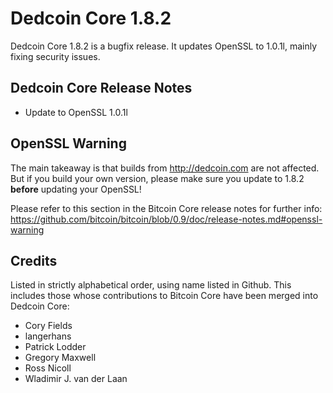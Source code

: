 # Dedcoin Core 1.8.2

Dedcoin Core 1.8.2 is a bugfix release. It updates OpenSSL to 1.0.1l, mainly fixing security issues.

## Dedcoin Core Release Notes

* Update to OpenSSL 1.0.1l


## OpenSSL Warning

The main takeaway is that builds from http://dedcoin.com are not affected. But if you build your own version,
please make sure you update to 1.8.2 **before** updating your OpenSSL!

Please refer to this section in the Bitcoin Core release notes for further info: https://github.com/bitcoin/bitcoin/blob/0.9/doc/release-notes.md#openssl-warning


## Credits

Listed in strictly alphabetical order, using name listed in Github. This
includes those whose contributions to Bitcoin Core have been merged
into Dedcoin Core:

* Cory Fields
* langerhans
* Patrick Lodder
* Gregory Maxwell
* Ross Nicoll
* Wladimir J. van der Laan
